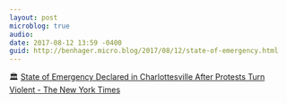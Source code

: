```yaml
---
layout: post
microblog: true
audio: 
date: 2017-08-12 13:59 -0400
guid: http://benhager.micro.blog/2017/08/12/state-of-emergency.html
---
```

🏛 [State of Emergency Declared in Charlottesville After Protests Turn Violent - The New York Times](https://www.nytimes.com/2017/08/12/us/charlottesville-protest-white-nationalist.html)
